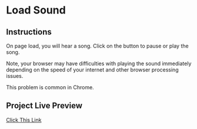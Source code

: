 # Load Sound

## Instructions
On page load, you will hear a song.
Click on the button to pause or play the song.

Note, your browser may have difficulties with 
playing the sound immediately depending on the speed
of your internet and other browser processing issues.

This problem is common in Chrome.

## Project Live Preview
[Click This Link](https://mrnati.github.io/load-sound/)